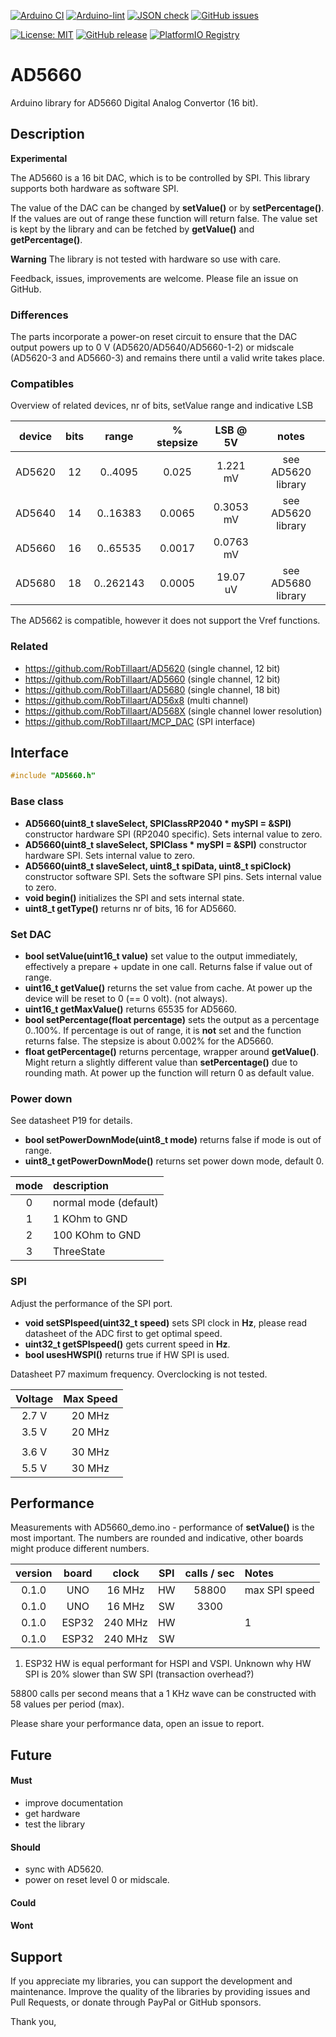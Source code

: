 
[![Arduino CI](https://github.com/RobTillaart/AD5660/workflows/Arduino%20CI/badge.svg)](https://github.com/marketplace/actions/arduino_ci)
[![Arduino-lint](https://github.com/RobTillaart/AD5660/actions/workflows/arduino-lint.yml/badge.svg)](https://github.com/RobTillaart/AD5660/actions/workflows/arduino-lint.yml)
[![JSON check](https://github.com/RobTillaart/AD5660/actions/workflows/jsoncheck.yml/badge.svg)](https://github.com/RobTillaart/AD5660/actions/workflows/jsoncheck.yml)
[![GitHub issues](https://img.shields.io/github/issues/RobTillaart/AD5660.svg)](https://github.com/RobTillaart/AD5660/issues)

[![License: MIT](https://img.shields.io/badge/license-MIT-green.svg)](https://github.com/RobTillaart/AD5660/blob/master/LICENSE)
[![GitHub release](https://img.shields.io/github/release/RobTillaart/AD5660.svg?maxAge=3600)](https://github.com/RobTillaart/AD5660/releases)
[![PlatformIO Registry](https://badges.registry.platformio.org/packages/robtillaart/library/AD5660.svg)](https://registry.platformio.org/libraries/robtillaart/AD5660)


# AD5660

Arduino library for AD5660 Digital Analog Convertor (16 bit).


## Description

**Experimental** 

The AD5660 is a 16 bit DAC, which is to be controlled by SPI.
This library supports both hardware as software SPI.

The value of the DAC can be changed by **setValue()** or by **setPercentage()**.
If the values are out of range these function will return false.
The value set is kept by the library and can be fetched by **getValue()** 
and **getPercentage()**.

**Warning** The library is not tested with hardware so use with care.

Feedback, issues, improvements are welcome. 
Please file an issue on GitHub.


### Differences

The parts incorporate a power-on reset circuit to ensure that the DAC output 
powers up to 0 V (AD5620/AD5640/AD5660-1-2) or midscale (AD5620-3 and AD5660-3) 
and remains there until a valid write takes place.


### Compatibles 

Overview of related devices, nr of bits, setValue range and indicative LSB

|  device  |  bits  |  range      |  % stepsize  |   LSB @ 5V  |  notes  |
|:--------:|:------:|:-----------:|:------------:|:-----------:|:-------:|
|  AD5620  |   12   |  0..4095    |    0.025     |  1.221 mV   |  see AD5620 library
|  AD5640  |   14   |  0..16383   |    0.0065    |  0.3053 mV  |  see AD5620 library
|  AD5660  |   16   |  0..65535   |    0.0017    |  0.0763 mV  |
|  AD5680  |   18   |  0..262143  |    0.0005    |  19.07 uV   |  see AD5680 library


The AD5662 is compatible, however it does not support the Vref functions.


### Related

- https://github.com/RobTillaart/AD5620 (single channel, 12 bit)
- https://github.com/RobTillaart/AD5660 (single channel, 12 bit)
- https://github.com/RobTillaart/AD5680 (single channel, 18 bit)
- https://github.com/RobTillaart/AD56x8 (multi channel)
- https://github.com/RobTillaart/AD568X (single channel lower resolution)
- https://github.com/RobTillaart/MCP_DAC (SPI interface)


## Interface

```cpp
#include "AD5660.h"
```

### Base class

- **AD5660(uint8_t slaveSelect, SPIClassRP2040 \* mySPI = &SPI)** constructor hardware SPI (RP2040 specific). 
Sets internal value to zero.
- **AD5660(uint8_t slaveSelect, SPIClass \* mySPI = &SPI)** constructor hardware SPI. 
Sets internal value to zero.
- **AD5660(uint8_t slaveSelect, uint8_t spiData, uint8_t spiClock)** constructor software SPI.
Sets the software SPI pins.
Sets internal value to zero.
- **void begin()** initializes the SPI and sets internal state.
- **uint8_t getType()** returns nr of bits, 16 for AD5660.


### Set DAC

- **bool setValue(uint16_t value)** set value to the output immediately, 
effectively a prepare + update in one call.
Returns false if value out of range.
- **uint16_t getValue()** returns the set value from cache.
At power up the device will be reset to 0 (== 0 volt). (not always).
- **uint16_t getMaxValue()** returns 65535 for AD5660.
- **bool setPercentage(float percentage)** sets the output as a percentage 0..100%.
If percentage is out of range, it is **not** set and the function returns false.
The stepsize is about 0.002% for the AD5660.
- **float getPercentage()** returns percentage, wrapper around **getValue()**.
Might return a slightly different value than **setPercentage()** due to 
rounding math.
At power up the function will return 0 as default value.


### Power down

See datasheet P19 for details.

- **bool setPowerDownMode(uint8_t mode)** returns false if mode is out of range.
- **uint8_t getPowerDownMode()** returns set power down mode, default 0.


|  mode  |  description            |
|:------:|:------------------------|
|   0    |  normal mode (default)  |
|   1    |  1 KOhm to GND          |
|   2    |  100 KOhm to GND        |
|   3    |  ThreeState             |


### SPI

Adjust the performance of the SPI port.

- **void setSPIspeed(uint32_t speed)** sets SPI clock in **Hz**,
please read datasheet of the ADC first to get optimal speed.
- **uint32_t getSPIspeed()** gets current speed in **Hz**.
- **bool usesHWSPI()** returns true if HW SPI is used.

Datasheet P7 maximum frequency. Overclocking is not tested.

|  Voltage  |  Max Speed  |
|:---------:|:-----------:|
|   2.7 V   |   20 MHz    |
|   3.5 V   |   20 MHz    |
|           |             |
|   3.6 V   |   30 MHz    |
|   5.5 V   |   30 MHz    |


## Performance

Measurements with AD5660_demo.ino - performance of **setValue()** is the 
most important. The numbers are rounded and indicative, other boards might 
produce different numbers.

|  version  |  board  |  clock    |  SPI  |  calls / sec  |  Notes  |
|:---------:|:-------:|:---------:|:-----:|:-------------:|:--------|
|   0.1.0   |  UNO    |   16 MHz  |  HW   |   58800       |  max SPI speed
|   0.1.0   |  UNO    |   16 MHz  |  SW   |    3300       |
|   0.1.0   |  ESP32  |  240 MHz  |  HW   |               |  1
|   0.1.0   |  ESP32  |  240 MHz  |  SW   |               |


1. ESP32 HW is equal performant for HSPI and VSPI. 
   Unknown why HW SPI is 20% slower than SW SPI (transaction overhead?)

58800 calls per second means that a 1 KHz wave can be 
constructed with 58 values per period (max).

Please share your performance data, open an issue to report.

## Future

#### Must

- improve documentation
- get hardware
- test the library

#### Should

- sync with AD5620.
- power on reset level 0 or midscale.

#### Could


#### Wont


## Support

If you appreciate my libraries, you can support the development and maintenance.
Improve the quality of the libraries by providing issues and Pull Requests, or
donate through PayPal or GitHub sponsors.

Thank you,

